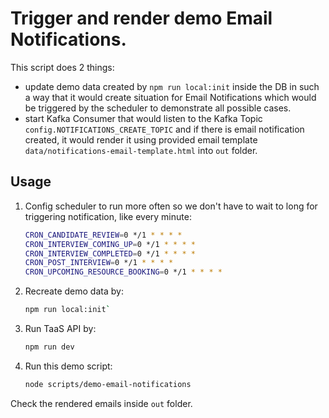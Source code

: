 # Trigger and render demo Email Notifications.

This script does 2 things:

- update demo data created by `npm run local:init` inside the DB in such a way that it would create situation for Email Notifications which would be triggered by the scheduler to demonstrate all possible cases.
- start Kafka Consumer that would listen to the Kafka Topic `config.NOTIFICATIONS_CREATE_TOPIC` and if there is email notification created, it would render it using provided email template `data/notifications-email-template.html` into `out` folder.

## Usage

1. Config scheduler to run more often so we don't have to wait to long for triggering notification, like every minute:

    ```sh
    CRON_CANDIDATE_REVIEW=0 */1 * * * *
    CRON_INTERVIEW_COMING_UP=0 */1 * * * *
    CRON_INTERVIEW_COMPLETED=0 */1 * * * *
    CRON_POST_INTERVIEW=0 */1 * * * *
    CRON_UPCOMING_RESOURCE_BOOKING=0 */1 * * * *
    ```

2. Recreate demo data by:

    ```sh
    npm run local:init`

3. Run TaaS API by:

    ```sh
    npm run dev
    ```

4. Run this demo script:

   ```sh
   node scripts/demo-email-notifications
   ```

Check the rendered emails inside `out` folder.